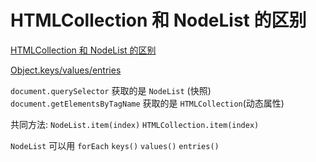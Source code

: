# HTMLCollection 和 NodeList 的区别

[HTMLCollection 和 NodeList 的区别](https://juejin.cn/post/6977000721938022407)

[Object.keys/values/entries](https://www.jianshu.com/p/43445c4118de)

`document.querySelector` 获取的是 `NodeList` (快照)
`document.getElementsByTagName` 获取的是 `HTMLCollection`(动态属性)

共同方法: `NodeList.item(index)` `HTMLCollection.item(index)`

`NodeList` 可以用 `forEach` `keys()` `values()` `entries()`
